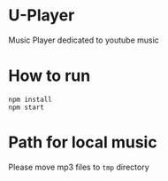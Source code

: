 # U-Player
Music Player dedicated to youtube music
# How to run
```
npm install
npm start
```
# Path for local music
Please move mp3 files to `tmp` directory
